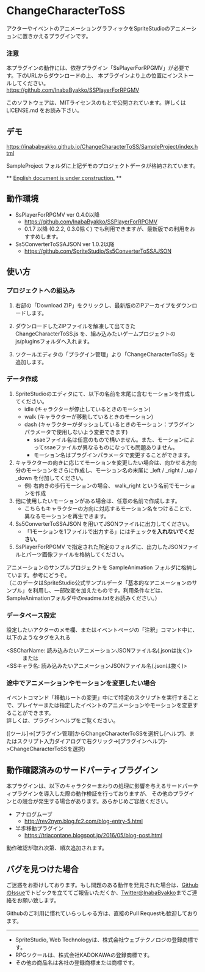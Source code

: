 # ChangeCharacterToSS

アクターやイベントのアニメーショングラフィックをSpriteStudioのアニメーションに置きかえるプラグインです。  

### 注意
本プラグインの動作には、依存プラグイン「SsPlayerForRPGMV」が必要です。下のURLからダウンロードの上、
本プラグインより上の位置にインストールしてください。  
https://github.com/InabaByakko/SSPlayerForRPGMV

このソフトウェアは、MITライセンスのもとで公開されています。詳しくは LICENSE.md をお読み下さい。  

## デモ

https://inababyakko.github.io/ChangeCharacterToSS/SampleProject/index.html

SampleProject フォルダに上記デモのプロジェクトデータが格納されています。

\*\* [English document is under construction.](#) \*\*

## 動作環境

* SsPlayerForRPGMV ver 0.4.0以降
    * https://github.com/InabaByakko/SSPlayerForRPGMV
    * 0.1.7 以降 (0.2.2, 0.3.0除く) でも利用できますが、最新版での利用をおすすめします。
* Ss5ConverterToSSAJSON ver 1.0.2以降
    * https://github.com/SpriteStudio/Ss5ConverterToSSAJSON

## 使い方

### プロジェクトへの組込み

1. 右部の「Download ZIP」をクリックし、最新版のZIPアーカイブをダウンロードします。   
  
1. ダウンロードしたZIPファイルを解凍して出てきた ChangeCharacterToSS.js を、組み込みたいゲームプロジェクトのjs/pluginsフォルダへ入れます。  

1. ツクールエディタの「プラグイン管理」より「ChangeCharacterToSS」を追加します。  


### データ作成

1. SpriteStudioのエディタにて、以下の名前を末尾に含むモーションを作成してください。  
    - idle (キャラクターが停止しているときのモーション)
    - walk (キャラクターが移動しているときのモーション)
    - dash (キャラクターがダッシュしているときのモーション：プラグインパラメータで使用しないよう変更できます)
        - ssaeファイル名は任意のもので構いません。また、モーションによってssaeファイルが異なるものになっても問題ありません。
        - モーション名はプラグインパラメータで変更することができます。
1. キャラクターの向きに応じてモーションを変更したい場合は、向かせる方向分のモーションをさらに作成し、モーション名の末尾に _left / _right / _up / _down を付加してください。  
    - 例) 右向きの歩行モーションの場合、 walk_right という名前でモーションを作成
1. 他に使用したいモーションがある場合は、任意の名前で作成します。
    - こちらもキャラクターの方向に対応するモーション名をつけることで、異なるモーションを再生できます。
1. Ss5ConverterToSSAJSON を用いてJSONファイルに出力してください。  
    - 「1モーションを1ファイルで出力する」にはチェックを**入れないでください**。
1. SsPlayerForRPGMV で指定された所定のフォルダに、出力したJSONファイルとパーツ画像ファイルを格納してください。

アニメーションのサンプルプロジェクトを SampleAnimation フォルダに格納しています。参考にどうぞ。  
（このデータはSpriteStudio公式サンプルデータ「基本的なアニメーションのサンプル」を利用し、一部改変を加えたものです。利用条件などは、SampleAnimationフォルダ中のreadme.txtをお読みください。）

### データベース設定

設定したいアクターのメモ欄、またはイベントページの「注釈」コマンド中に、以下のようなタグを入れる

<SSCharName: 読み込みたいアニメーションJSONファイル名(.jsonは抜く)>  
　　　または  
<SSキャラ名: 読み込みたいアニメーションJSONファイル名(.jsonは抜く)>

### 途中でアニメーションやモーションを変更したい場合

イベントコマンド「移動ルートの変更」中にて特定のスクリプトを実行することで、プレイヤーまたは指定したイベントのアニメーションやモーションを変更することができます。  
詳しくは、プラグインヘルプをご覧ください。

([ツール]->[プラグイン管理]からChangeCharacterToSSを選択し[ヘルプ]、またはスクリプト入力ダイアログで右クリック->[プラグインヘルプ]->ChangeCharacterToSSを選択)

## 動作確認済みのサードパーティプラグイン
本プラグインは、以下のキャラクターまわりの処理に影響を与えるサードパーティプラグインを導入した際の動作検証を行っておりますが、
その他のプラグインとの競合が発生する場合があります。あらかじめご容赦ください。

* アナログムーブ
    - http://rev2nym.blog.fc2.com/blog-entry-5.html
* 半歩移動プラグイン
    - https://triacontane.blogspot.jp/2016/05/blog-post.html

動作確認が取れ次第、順次追加されます。
    
## バグを見つけた場合
 
ご迷惑をお掛けしております。もし問題のある動作を発見された場合は、[GithubのIssue](https://github.com/InabaByakko/ChangeCharacterToSS/issues)でトピックを立ててご報告いただくか、[Twitter@InabaByakko](https://twitter.com/InabaByakko)までご連絡をお願い致します。

Githubのご利用に慣れていらっしゃる方は、直接のPull Requestも歓迎しております。

---

- SpriteStudio, Web Technologyは、株式会社ウェブテクノロジの登録商標です。
- RPGツクールは、株式会社KADOKAWAの登録商標です。
- その他の商品名は各社の登録商標または商標です。
